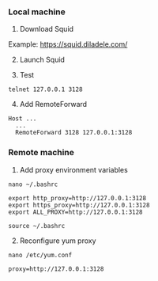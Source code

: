 ### Local machine

1) Download Squid

Example: https://squid.diladele.com/

2) Launch Squid

3) Test

```
telnet 127.0.0.1 3128
```

4) Add RemoteForward

```
Host ...
  ...
  RemoteForward 3128 127.0.0.1:3128
```

### Remote machine

1) Add proxy environment variables

```
nano ~/.bashrc
```

```
export http_proxy=http://127.0.0.1:3128
export https_proxy=http://127.0.0.1:3128
export ALL_PROXY=http://127.0.0.1:3128
```

```
source ~/.bashrc
```

2) Reconfigure yum proxy

```
nano /etc/yum.conf
```

```
proxy=http://127.0.0.1:3128
```
